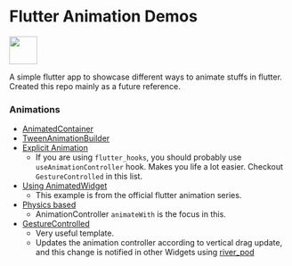 # Flutter Animation Demos 

<img src="https://cdn.worldvectorlogo.com/logos/flutter.svg" height="50">

A simple flutter app to showcase different ways to animate stuffs in flutter. Created this repo mainly as a future reference.

### Animations
- [AnimatedContainer](https://github.com/vinayakvivek/flutter-animation-demos/blob/master/lib/widgets/animated_container_demo.dart)
- [TweenAnimationBuilder](https://github.com/vinayakvivek/flutter-animation-demos/blob/master/lib/widgets/tween_demo.dart)
- [Explicit Animation](https://github.com/vinayakvivek/flutter-animation-demos/blob/master/lib/widgets/explicit_animation_builder_demo.dart)
  - If you are using `flutter_hooks`, you should probably use `useAnimationController` hook. Makes you life a lot easier. Checkout `GestureControlled` in this list.
- [Using AnimatedWidget](https://github.com/vinayakvivek/flutter-animation-demos/blob/master/lib/widgets/custom_animation_demo.dart)
  - This example is from the official flutter animation series.
- [Physics based](https://github.com/vinayakvivek/flutter-animation-demos/blob/master/lib/widgets/physics_based_demo.dart)
  - AnimationController `animateWith` is the focus in this.
- [GestureControlled](https://github.com/vinayakvivek/flutter-animation-demos/blob/master/lib/widgets/gesture_controlled_demo.dart)
  - Very useful template. 
  - Updates the animation controller according to vertical drag update, and this change is notified in other Widgets using [river_pod](https://github.com/rrousselGit/river_pod)
